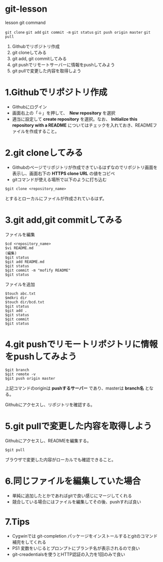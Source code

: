 git-lesson
==========

lesson git command

`git clone`
`git add`
`git commit -m`
`git status`
`git push origin master`
`git pull`

1. Githubでリポジトリ作成
2. git cloneしてみる
3. git add, git commitしてみる
5. git pushでリモートサーバーに情報をpushしてみよう
6. git pullで変更した内容を取得しよう

# 1.Githubでリポジトリ作成

+ Githubにログイン
+ 画面右上の「＋」を押して、　**New repository** を選択
+ 適当に設定して **create repository** を選択。なお、 **Initialize this repository with a README**  についてはチェックを入れておき、READMEファイルを作成すること。
 
# 2.git cloneしてみる

+ Githubのページでリポジトリが作成できているはずなのでリポジトリ画面を表示し、画面右下の **HTTPS clone URL** の値をコピペ
+ gitコマンドが使える場所で以下のように打ち込む

`$git clone <repository_name>`

とするとローカルにファイルが作成されているはず。

# 3.git add,git commitしてみる

ファイルを編集

    $cd <repository_name>
    $vi README.md
    (編集)
    $git status
    $git add README.md
    $git status
    $git commit -m "mofify README"
    $git status
    
ファイルを追加

    $touch abc.txt
    $mdkri dir
    $touch dir/bcd.txt
    $git status
    $git add .
    $git status
    $git commit
    $git status
    
# 4.git pushでリモートリポジトリに情報をpushしてみよう

    $git branch
    $git remote -v
    $git push origin master

上記コマンドのoriginは **pushするサーバー** であり、masterは **branch名** となる。

Githubにアクセスし、リポジトリを確認する。

# 5.git pullで変更した内容を取得しよう

Githubにアクセスし、READMEを編集する。

    $git pull

ブラウザで変更した内容がローカルでも確認できること。

# 6.同じファイルを編集していた場合

+ 単純に追加したとかであればgitで良い感じにマージしてくれる
+ 競合している場合にはファイルを編集してその後、pushすれば良い

# 7.Tips

+ Cygwinでは git-completion パッケージをインストールするとgitのコマンド補完をしてくれる
+ PS1 変数をいじるとプロンプトにブランチ名が表示されるので良い
+ git-creadentialsを使うとHTTP認証の入力を1回のみで良い
